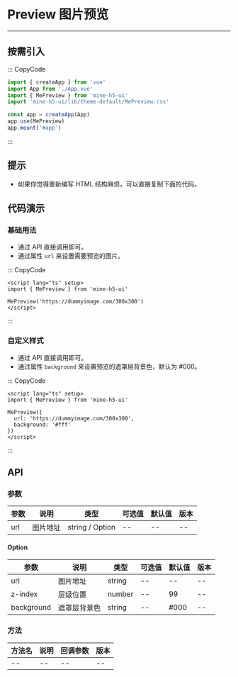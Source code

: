 # Preview 图片预览

---

## 按需引入

::: CopyCode

```JavaScript
import { createApp } from 'vue'
import App from './App.vue'
import { MePreview } from 'mine-h5-ui'
import 'mine-h5-ui/lib/theme-default/MePreview.css'

const app = createApp(App)
app.use(MePreview)
app.mount('#app')
```

:::

## 提示

- 如果你觉得重新编写 HTML 结构麻烦，可以直接复制下面的代码。

## 代码演示

### 基础用法

- 通过 API 直接调用即可。
- 通过属性 `url` 来设置需要预览的图片。

::: CopyCode

```Vue
<script lang="ts" setup>
import { MePreview } from 'mine-h5-ui'

MePreview('https://dummyimage.com/300x300')
</script>
```

:::

### 自定义样式

- 通过 API 直接调用即可。
- 通过属性 `background` 来设置预览的遮罩层背景色，默认为 #000。

::: CopyCode

```Vue
<script lang="ts" setup>
import { MePreview } from 'mine-h5-ui'

MePreview({
  url: 'https://dummyimage.com/300x300',
  background: '#fff'
})
</script>
```

:::

## API

### 参数

| 参数 | 说明     | 类型            | 可选值 | 默认值 | 版本 |
| ---- | -------- | --------------- | ------ | ------ | ---- |
| url  | 图片地址 | string / Option | --     | --     | --   |

#### Option

| 参数       | 说明         | 类型   | 可选值 | 默认值 | 版本 |
| ---------- | ------------ | ------ | ------ | ------ | ---- |
| url        | 图片地址     | string | --     | --     | --   |
| z-index    | 层级位置     | number | --     | 99     | --   |
| background | 遮罩层背景色 | string | --     | #000   | --   |

### 方法

| 方法名 | 说明 | 回调参数 | 版本 |
| ------ | ---- | -------- | ---- |
| --     | --   | --       | --   |
